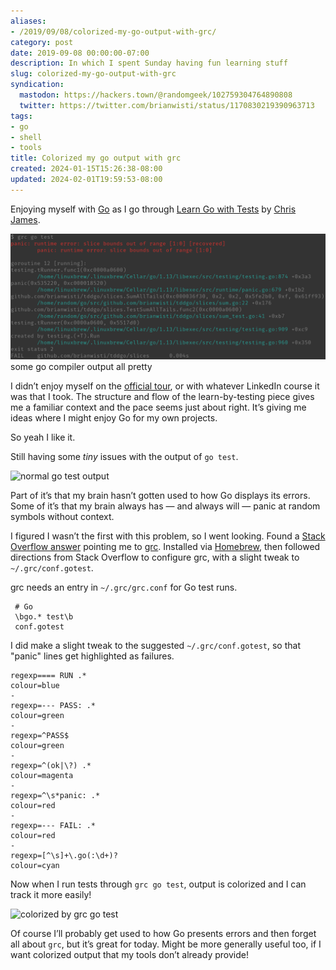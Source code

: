 ```yaml
---
aliases:
- /2019/09/08/colorized-my-go-output-with-grc/
category: post
date: 2019-09-08 00:00:00-07:00
description: In which I spent Sunday having fun learning stuff
slug: colorized-my-go-output-with-grc
syndication:
  mastodon: https://hackers.town/@randomgeek/102759304764890808
  twitter: https://twitter.com/brianwisti/status/1170830219390963713
tags:
- go
- shell
- tools
title: Colorized my go output with grc
created: 2024-01-15T15:26:38-08:00
updated: 2024-02-01T19:59:53-08:00
---
```


Enjoying myself with [Go](../../../card/Go.md) as I go through [Learn Go with Tests](https://github.com/quii/learn-go-with-tests) by [Chris James](https://quii.dev/).

![attachments/img/2019/cover-2019-09-08.png](../../../attachments/img/2019/cover-2019-09-08.png)
some go compiler output all pretty

I didn’t enjoy myself on the [official tour](https://tour.golang.org/welcome/1), or with whatever LinkedIn course it was that I took. The structure and flow of the learn-by-testing piece gives me a familiar context and the pace seems just about right. It’s giving me ideas where I might enjoy Go for my own projects.

So yeah I like it.

Still having some *tiny* issues with the output of `go test`.

![normal `go test` output](attachments/img/2019/plain.png)

Part of it’s that my brain hasn’t gotten used to how Go displays its errors. Some of it’s that my brain always has — and always will — panic at random symbols without context.

I figured I wasn’t the first with this problem, so I went looking. Found a [Stack Overflow answer](https://stackoverflow.com/a/40160711) pointing me to [grc](https://github.com/garabik/grc). Installed via [Homebrew](https://brew.sh/), then followed directions from Stack Overflow to configure grc, with a slight tweak to `~/.grc/conf.gotest`.

grc needs an entry in `~/.grc/grc.conf` for Go test runs.

````text
 # Go
 \bgo.* test\b
 conf.gotest
````

I did make a slight tweak to the suggested `~/.grc/conf.gotest`, so that "panic" lines get highlighted as failures.

````text
regexp==== RUN .*
colour=blue
-
regexp=--- PASS: .*
colour=green
-
regexp=^PASS$
colour=green
-
regexp=^(ok|\?) .*
colour=magenta
-
regexp=^\s*panic: .*
colour=red
-
regexp=--- FAIL: .*
colour=red
-
regexp=[^\s]+\.go(:\d+)?
colour=cyan
````

Now when I run tests through `grc go test`, output is colorized and I can track it more easily!

![colorized by `grc go test`](attachments/img/2019/cover-2019-09-08.png)

Of course I’ll probably get used to how Go presents errors and then forget all about `grc`, but it’s great for today. Might be more generally useful too, if I want colorized output that my tools don’t already provide!
